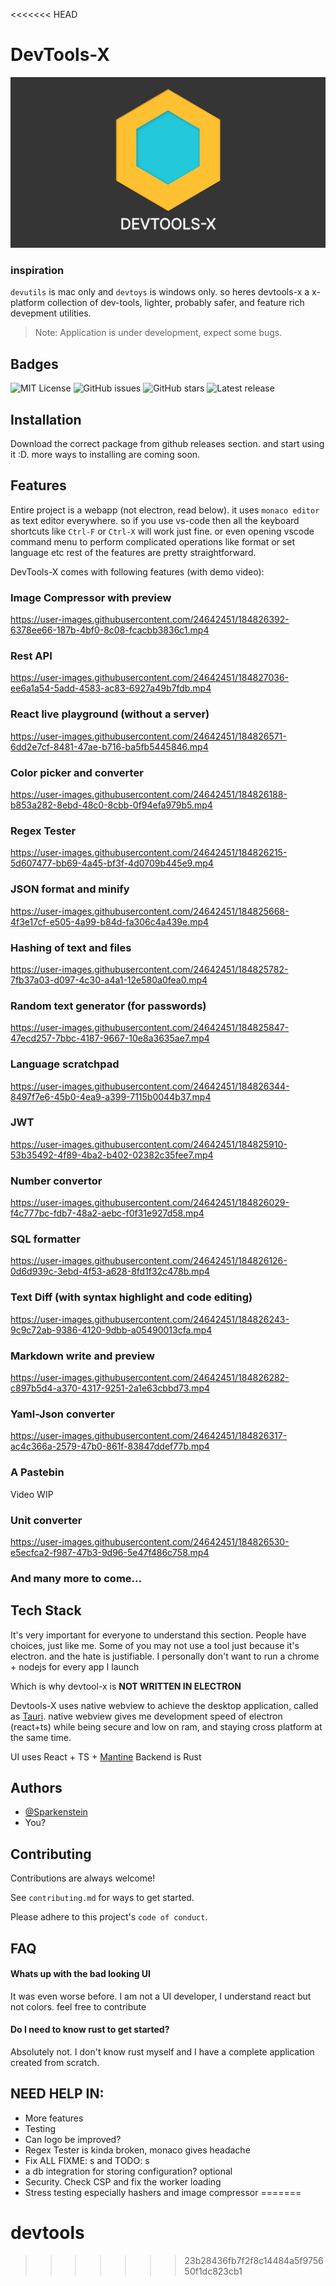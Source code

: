 <<<<<<< HEAD
# DevTools-X

![image](assets/banner.png)

### inspiration

`devutils` is mac only and `devtoys` is windows only.
so heres devtools-x a x-platform collection of dev-tools, lighter, probably safer, and feature rich devepment utilities.

> Note: Application is under development, expect some bugs. 

## Badges

![MIT License](https://img.shields.io/github/license/fosslife/devtools-x.svg)
![GitHub issues](https://badgen.net/github/issues/fosslife/devtools-x) ![GitHub stars](https://badgen.net/github/stars/fosslife/devtools-x)
![Latest release](https://badgen.net/github/release/fosslife/devtools-x)

## Installation

Download the correct package from github releases section. and start using it :D. more ways to installing are coming soon.

## Features

Entire project is a webapp (not electron, read below). it uses `monaco editor` as text editor everywhere. so if you use vs-code then all the keyboard shortcuts like
`Ctrl-F` or `Ctrl-X` will work just fine. or even opening vscode command menu to perform complicated operations like format or set language etc
rest of the features are pretty straightforward.

DevTools-X comes with following features (with demo video):

### Image Compressor with preview

https://user-images.githubusercontent.com/24642451/184826392-6378ee66-187b-4bf0-8c08-fcacbb3836c1.mp4

### Rest API

https://user-images.githubusercontent.com/24642451/184827036-ee6a1a54-5add-4583-ac83-6927a49b7fdb.mp4

### React live playground (without a server)

https://user-images.githubusercontent.com/24642451/184826571-6dd2e7cf-8481-47ae-b716-ba5fb5445846.mp4

### Color picker and converter

https://user-images.githubusercontent.com/24642451/184826188-b853a282-8ebd-48c0-8cbb-0f94efa979b5.mp4

### Regex Tester

https://user-images.githubusercontent.com/24642451/184826215-5d607477-bb69-4a45-bf3f-4d0709b445e9.mp4

### JSON format and minify

https://user-images.githubusercontent.com/24642451/184825668-4f3e17cf-e505-4a99-b84d-fa306c4a439e.mp4

### Hashing of text and files

https://user-images.githubusercontent.com/24642451/184825782-7fb37a03-d097-4c30-a4a1-12e580a0fea0.mp4

### Random text generator (for passwords)

https://user-images.githubusercontent.com/24642451/184825847-47ecd257-7bbc-4187-9667-10e8a3635ae7.mp4

### Language scratchpad

https://user-images.githubusercontent.com/24642451/184826344-8497f7e6-45b0-4ea9-a399-7115b0044b37.mp4

### JWT

https://user-images.githubusercontent.com/24642451/184825910-53b35492-4f89-4ba2-b402-02382c35fee7.mp4

### Number convertor

https://user-images.githubusercontent.com/24642451/184826029-f4c777bc-fdb7-48a2-aebc-f0f31e927d58.mp4

### SQL formatter

https://user-images.githubusercontent.com/24642451/184826126-0d6d939c-3ebd-4f53-a628-8fd1f32c478b.mp4

### Text Diff (with syntax highlight and code editing)

https://user-images.githubusercontent.com/24642451/184826243-9c9c72ab-9386-4120-9dbb-a05490013cfa.mp4

### Markdown write and preview

https://user-images.githubusercontent.com/24642451/184826282-c897b5d4-a370-4317-9251-2a1e63cbbd73.mp4

### Yaml-Json converter

https://user-images.githubusercontent.com/24642451/184826317-ac4c366a-2579-47b0-861f-83847ddef77b.mp4

### A Pastebin

Video WIP

### Unit converter

https://user-images.githubusercontent.com/24642451/184826530-e5ecfca2-f987-47b3-9d96-5e47f486c758.mp4

### And many more to come...

## Tech Stack

It's very important for everyone to understand this section. People have choices, just like me. Some of you may not use a tool
just because it's electron. and the hate is justifiable. I personally don't want to run a chrome + nodejs for every app I launch

Which is why devtool-x is **NOT WRITTEN IN ELECTRON**

Devtools-X uses native webview to achieve the desktop application, called as [Tauri](https://tauri.studio/). native webview gives me
development speed of electron (react+ts) while being secure and low on ram, and staying cross platform at the same time.

UI uses React + TS + [Mantine](https://mantine.dev/)
Backend is Rust

## Authors

- [@Sparkenstein](https://www.github.com/Sparkenstein)
- You?

## Contributing

Contributions are always welcome!

See `contributing.md` for ways to get started.

Please adhere to this project's `code of conduct`.

## FAQ

#### Whats up with the bad looking UI

It was even worse before. I am not a UI developer, I understand react but not colors.
feel free to contribute

#### Do I need to know rust to get started?

Absolutely not. I don't know rust myself and I have a complete application created from scratch.

## NEED HELP IN:

- More features
- Testing
- Can logo be improved?
- Regex Tester is kinda broken, monaco gives headache
- Fix ALL FIXME: s and TODO: s
- a db integration for storing configuration? optional
- Security. Check CSP and fix the worker loading
- Stress testing especially hashers and image compressor
=======
# devtools
>>>>>>> 23b28436fb7f2f8c14484a5f975650f1dc823cb1
